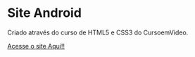 # **Site Android** 

Criado através do curso de HTML5 e CSS3 do CursoemVideo.

[Acesse o site Aqui!!](https://hevehespanhol.github.io/siteAndroid/)
